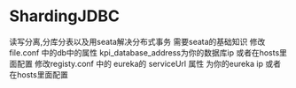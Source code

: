 # ShardingJDBC
读写分离,分库分表以及用seata解决分布式事务
需要seata的基础知识 
修改file.conf  中的db中的属性  kpi_database_address为你的数据库ip 或者在hosts里面配置
修改registy.conf 中的 eureka的 serviceUrl 属性 为你的eureka ip 或者在hosts里面配置
